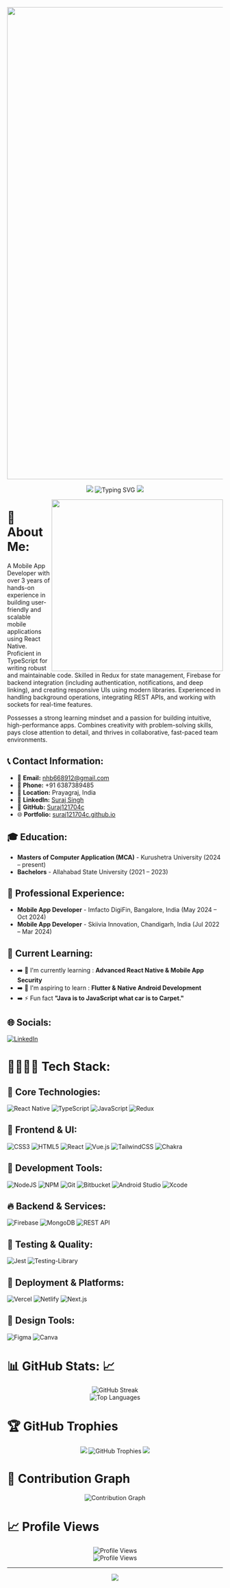 <img width = '1100px' src = "Blue Geometric Technology LinkedIn Banner.gif">

<p align="center">
  
  
   <img src="https://user-images.githubusercontent.com/73097560/115834477-dbab4500-a447-11eb-908a-139a6edaec5c.gif">
  
<img src="https://readme-typing-svg.demolab.com?font=Fira+Code&weight=600&size=23&duration=3000&pause=500&color=3CE0F7&vCenter=true&width=600&lines=Hello+%F0%9F%91%8B+Myself+Suraj+Singh+🙏;A+Mobile+App+Developer+From+India" alt="Typing SVG" />
  
  
  <img src="https://user-images.githubusercontent.com/73097560/115834477-dbab4500-a447-11eb-908a-139a6edaec5c.gif">
</p>

<!-- <img align="right" alt="Coding" width="400" src="https://th.bing.com/th/id/R.f617f080d4d78bdee1c6615397bebc6a?rik=IKM4kPewsQQlmg&pid=ImgRaw&r=0">
 -->
<img margin = '30px' align="right" width = '400px' src = https://cdn.dribbble.com/users/72535/screenshots/2630779/data_visualization_by_jardson_almeida.gif>

# 💫 About Me:

A Mobile App Developer with over 3 years of hands-on experience in building user-friendly and scalable mobile applications using React Native. Proficient in TypeScript for writing robust and maintainable code. Skilled in Redux for state management, Firebase for backend integration (including authentication, notifications, and deep linking), and creating responsive UIs using modern libraries. Experienced in handling background operations, integrating REST APIs, and working with sockets for real-time features.

Possesses a strong learning mindset and a passion for building intuitive, high-performance apps. Combines creativity with problem-solving skills, pays close attention to detail, and thrives in collaborative, fast-paced team environments.

## 📞 Contact Information:

- 📧 **Email:** nhb668912@gmail.com
- 📱 **Phone:** +91 6387389485
- 📍 **Location:** Prayagraj, India
- 🔗 **LinkedIn:** [Suraj Singh](https://www.linkedin.com/in/suraj-singh-22844a257)
- 🐙 **GitHub:** [Suraj121704c](https://github.com/Suraj121704c)
- 🌐 **Portfolio:** [suraj121704c.github.io](https://suraj121704c.github.io/)

## 🎓 Education:

- **Masters of Computer Application (MCA)** - Kurushetra University (2024 – present)
- **Bachelors** - Allahabad State University (2021 – 2023)

## 💼 Professional Experience:

- **Mobile App Developer** - Imfacto DigiFin, Bangalore, India (May 2024 – Oct 2024)
- **Mobile App Developer** - Skiivia Innovation, Chandigarh, India (Jul 2022 – Mar 2024)

## 🚀 Current Learning:

- ➡️ 🌱 I'm currently learning : **Advanced React Native & Mobile App Security** <br>
- ➡️ 🌱 I'm aspiring to learn : **Flutter & Native Android Development** <br>
- ➡️ ⚡ Fun fact **"Java is to JavaScript what car is to Carpet."**<br>

## 🌐 Socials:

[![LinkedIn](https://img.shields.io/badge/LinkedIn-%230077B5.svg?logo=linkedin&logoColor=white)](https://www.linkedin.com/in/suraj-singh-22844a257)

# 🧑‍💻👩‍💻 Tech Stack:

## 🎯 Core Technologies:

![React Native](https://img.shields.io/badge/React_Native-20232A?style=for-the-badge&logo=react&logoColor=61DAFB) ![TypeScript](https://img.shields.io/badge/typescript-%23007ACC.svg?style=for-the-badge&logo=typescript&logoColor=white) ![JavaScript](https://img.shields.io/badge/javascript-%23323330.svg?style=for-the-badge&logo=javascript&logoColor=%23F7DF1E) ![Redux](https://img.shields.io/badge/redux-%23593d88.svg?style=for-the-badge&logo=redux&logoColor=white)

## 🎨 Frontend & UI:

![CSS3](https://img.shields.io/badge/css3-%231572B6.svg?style=for-the-badge&logo=css3&logoColor=white) ![HTML5](https://img.shields.io/badge/html5-%23E34F26.svg?style=for-the-badge&logo=html5&logoColor=white) ![React](https://img.shields.io/badge/react-%2320232a.svg?style=for-the-badge&logo=react&logoColor=%2361DAFB) ![Vue.js](https://img.shields.io/badge/Vue.js-35495E?style=for-the-badge&logo=vue.js&logoColor=4FC08D) ![TailwindCSS](https://img.shields.io/badge/tailwindcss-%2338B2AC.svg?style=for-the-badge&logo=tailwind-css&logoColor=white) ![Chakra](https://img.shields.io/badge/chakra-%234ED1C5.svg?style=for-the-badge&logo=chakraui&logoColor=white)

## 🔧 Development Tools:

![NodeJS](https://img.shields.io/badge/node.js-6DA55F?style=for-the-badge&logo=node.js&logoColor=white) ![NPM](https://img.shields.io/badge/NPM-%23000000.svg?style=for-the-badge&logo=npm&logoColor=white) ![Git](https://img.shields.io/badge/git-%23F05033.svg?style=for-the-badge&logo=git&logoColor=white) ![Bitbucket](https://img.shields.io/badge/Bitbucket-0747a6?style=for-the-badge&logo=bitbucket&logoColor=white) ![Android Studio](https://img.shields.io/badge/Android_Studio-3DDC84?style=for-the-badge&logo=android-studio&logoColor=white) ![Xcode](https://img.shields.io/badge/Xcode-007ACC?style=for-the-badge&logo=Xcode&logoColor=white)

## 🔥 Backend & Services:

![Firebase](https://img.shields.io/badge/firebase-%23039BE5.svg?style=for-the-badge&logo=firebase) ![MongoDB](https://img.shields.io/badge/MongoDB-%234ea94b.svg?style=for-the-badge&logo=mongodb&logoColor=white) ![REST API](https://img.shields.io/badge/REST_API-FF6C37?style=for-the-badge&logo=postman&logoColor=white)

## 🧪 Testing & Quality:

![Jest](https://img.shields.io/badge/Jest-323330?style=for-the-badge&logo=Jest&logoColor=white) ![Testing-Library](https://img.shields.io/badge/testing%20library-323330?style=for-the-badge&logo=testing-library&logoColor=red)

## 🚀 Deployment & Platforms:

![Vercel](https://img.shields.io/badge/vercel-%23000000.svg?style=for-the-badge&logo=vercel&logoColor=white) ![Netlify](https://img.shields.io/badge/netlify-%23000000.svg?style=for-the-badge&logo=netlify&logoColor=#00C7B7) ![Next.js](https://img.shields.io/badge/Next.js-000000?style=for-the-badge&logo=next.js&logoColor=white)

## 🎨 Design Tools:

![Figma](https://img.shields.io/badge/figma-%23F24E1E.svg?style=for-the-badge&logo=figma&logoColor=white) ![Canva](https://img.shields.io/badge/Canva-%2300C4CC.svg?style=for-the-badge&logo=Canva&logoColor=white)

# 📊 GitHub Stats: 📈

<div align="center">
  <img src="https://streak-stats.demolab.com?user=Suraj121704c&theme=blue-green&hide_border=true" alt="GitHub Streak" />
  <br/>
  <img src="https://github-readme-stats.vercel.app/api/top-langs/?username=Suraj121704c&theme=blue-green&hide_border=true&include_all_commits=true&count_private=true&layout=compact" alt="Top Languages" />
</div>

# 🏆 GitHub Trophies

<div align="center">
  <img src="https://user-images.githubusercontent.com/73097560/115834477-dbab4500-a447-11eb-908a-139a6edaec5c.gif">
  <img src="https://github-profile-trophy.vercel.app/?username=Suraj121704c&theme=radical&no-frame=false&no-bg=false&margin-w=4" alt="GitHub Trophies" />
  <img src="https://user-images.githubusercontent.com/73097560/115834477-dbab4500-a447-11eb-908a-139a6edaec5c.gif">
</div>

# 🐍 Contribution Graph

<div align="center">
  <img src="https://github-readme-activity-graph.vercel.app/graph?username=Suraj121704c&theme=react-dark&hide_border=true" alt="Contribution Graph" />
</div>

# 📈 Profile Views

<div align="center">
  <img src="https://img.shields.io/badge/Profile%20Views-🔎-blue" alt="Profile Views" />
  <br/>
  <img src="https://komarev.com/ghpvc/?username=Suraj121704c&label=Profile%20views&color=0e75b6&style=flat" alt="Profile Views" />
</div>

---

<div align="center">
  <img src="https://raw.githubusercontent.com/Trilokia/Trilokia/379277808c61ef204768a61bbc5d25bc7798ccf1/bottom_header.svg" />
</div>
